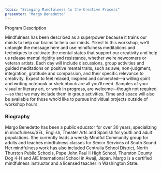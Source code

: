 ```yaml
---
topic: "Bringing Mindfulness to the Creative Process"
presenter: "Margo Benedetto"
---
```


<div id="workshop-card></div>

### Program Description

Mindfulness has been described as a superpower because it trains our minds to help our brains to help our minds. Yikes!  In this workshop, we’ll untangle the message here and use mindfulness meditations and techniques to cultivate the mental states that support our creativity and help us release mental rigidity and resistance, whether we’re newcomers or veteran artists. Each day will include discussions, group activities and guided meditations on positive mental traits, such as awe, non-judgment, integration, gratitude and compassion, and their specific relevance to creativity.  Expect to feel relaxed, inspired and connected—a willing spirit and writing notebook or sketchbook are all you’ll need.  Samples of your visual or literary art, or work in progress, are  welcome—though not required—so that we may include them in group activities.  Time and space will also be available for those who’d like to pursue individual projects outside of workshop hours.

### Biography

Margo Benedetto has been a public educator for over 30 years, specializing in mindfulness/SEL, English, Theater Arts and Spanish for youth and adult populations.  She currently leads a weekly Mindful Community group for adults and teaches mindfulness classes for Senior Services of South Sound.  Her mindfulness work has also included Centralia School District, North Thurston Public Schools, Pope John Paul II High School, Thurston County Dog 4-H and AIE International School in Awaji, Japan.  Margo is a certified mindfulness instructor and a licensed teacher in Washington State.
